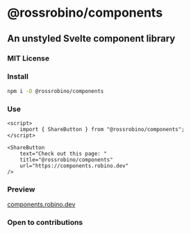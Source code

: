 # @rossrobino/components

## An unstyled Svelte component library

### MIT License

### Install

```bash
npm i -D @rossrobino/components
```

### Use

```svelte
<script>
	import { ShareButton } from "@rossrobino/components";
</script>

<ShareButton
	text="Check out this page: "
	title="@rossrobino/components"
	url="https://components.robino.dev"
/>
```

### Preview

[components.robino.dev](https://components.robino.dev)

### Open to contributions
